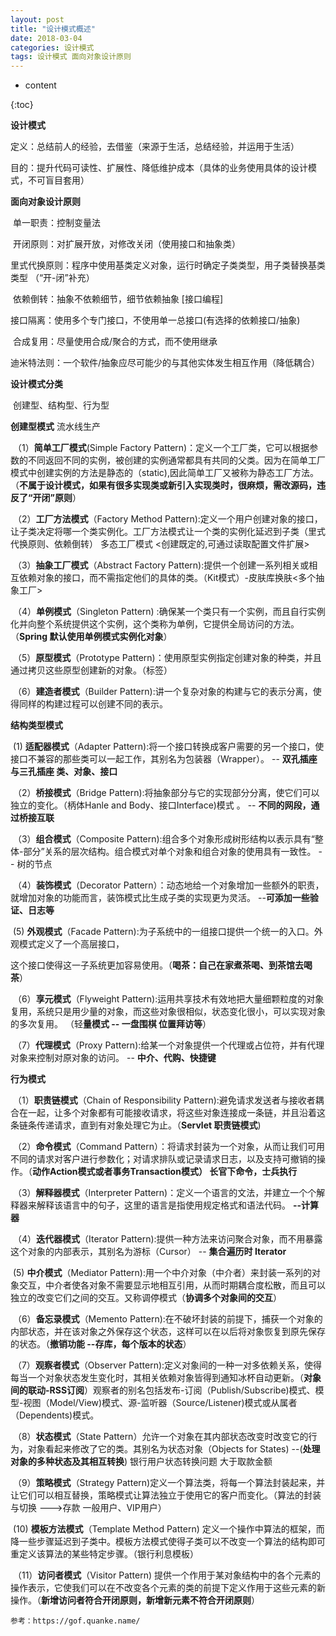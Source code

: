 ```yaml
---
layout: post
title: "设计模式概述"
date: 2018-03-04
categories: 设计模式
tags: 设计模式 面向对象设计原则
---
```


* content

{:toc}

**设计模式**

​	定义：总结前人的经验，去借鉴（来源于生活，总结经验，并运用于生活）

​	目的：提升代码可读性、扩展性、降低维护成本（具体的业务使用具体的设计模式，不可盲目套用）



**面向对象设计原则**

​	单一职责：控制变量法

​	开闭原则：对扩展开放，对修改关闭（使用接口和抽象类）

​	里式代换原则：程序中使用基类定义对象，运行时确定子类类型，用子类替换基类类型 （“开-闭”补充）

​	依赖倒转：抽象不依赖细节，细节依赖抽象 [接口编程]

​	接口隔离：使用多个专门接口，不使用单一总接口(有选择的依赖接口/抽象)

​	合成复用：尽量使用合成/聚合的方式，而不使用继承

​	迪米特法则：一个软件/抽象应尽可能少的与其他实体发生相互作用（降低耦合）



**设计模式分类**

​	创建型、结构型、行为型



**创建型模式** 	流水线生产

​    （1）**简单工厂模式**(Simple Factory Pattern)：定义一个工厂类，它可以根据参数的不同返回不同的实例，被创建的实例通常都具有共同的父类。因为在简单工厂模式中创建实例的方法是静态的（static),因此简单工厂又被称为静态工厂方法。（**不属于设计模式，如果有很多实现类或新引入实现类时，很麻烦，需改源码，违反了“开闭”原则**）

​    （2）**工厂方法模式**（Factory Method Pattern):定义一个用户创建对象的接口，让子类决定将哪一个类实例化。工厂方法模式让一个类的实例化延迟到子类（里式代换原则、依赖倒转）  多态工厂模式  <创建既定的,可通过读取配置文件扩展>

​    （3）**抽象工厂模式**（Abstract Factory Pattern):提供一个创建一系列相关或相互依赖对象的接口，而不需指定他们的具体的类。（Kit模式）-皮肤库换肤<多个抽象工厂>

​    （4）**单例模式**（Singleton Pattern) :确保某一个类只有一个实例，而且自行实例化并向整个系统提供这个实例，这个类称为单例，它提供全局访问的方法。（**Spring 默认使用单例模式实例化对象**）

​    （5）**原型模式**（Prototype Pattern)：使用原型实例指定创建对象的种类，并且通过拷贝这些原型创建新的对象。（标签）

​    （6）**建造者模式**（Builder Pattern):讲一个复杂对象的构建与它的表示分离，使得同样的构建过程可以创建不同的表示。



**结构类型模式**

​       (1) **适配器模式**（Adapter Pattern):将一个接口转换成客户需要的另一个接口，使接口不兼容的那些类可以一起工作，其别名为包装器（Wrapper）。  -- **双孔插座与三孔插座   类、对象、接口**

​     （2）**桥接模式**（Bridge Pattern):将抽象部分与它的实现部分分离，使它们可以独立的变化。（柄体Hanle and Body、接口Interface)模式 。  -- **不同的网段，通过桥接互联**   

​     （3）**组合模式**（Composite Pattern):组合多个对象形成树形结构以表示具有“整体-部分”关系的层次结构。组合模式对单个对象和组合对象的使用具有一致性。  -- 树的节点

​     （4）**装饰模式**（Decorator Pattern）：动态地给一个对象增加一些额外的职责，就增加对象的功能而言，装饰模式比生成子类的实现更为灵活。 --**可添加一些验证、日志等**

​       (5)  **外观模式**（Facade Pattern):为子系统中的一组接口提供一个统一的入口。外观模式定义了一个高层接口，

这个接口使得这一子系统更加容易使用。（**喝茶：自己在家煮茶喝、到茶馆去喝茶**）

​     （6）**享元模式**（Flyweight Pattern):运用共享技术有效地把大量细颗粒度的对象复用，系统只是用少量的对象，而这些对象很相似，状态变化很小，可以实现对象的多次复用。  （轻**量模式 -- 一盘围棋 位置拜访等**）

​     （7）**代理模式**（Proxy Pattern):给某一个对象提供一个代理或占位符，并有代理对象来控制对原对象的访问。 -- **中介、代购、快捷键**



 **行为模式**

​    （1）**职责链模式**（Chain of Responsibility Pattern):避免请求发送者与接收者耦合在一起，让多个对象都有可能接收请求，将这些对象连接成一条链，并且沿着这条链条传递请求，直到有对象处理它为止。（**Servlet 职责链模式**)

​    （2）**命令模式**（Command Pattern）：将请求封装为一个对象，从而让我们可用不同的请求对客户进行参数化；对请求排队或记录请求日志，以及支持可撤销的操作。（**动作Action模式或者事务Transaction模式） 长官下命令，士兵执行**

​    （3）**解释器模式**（Interpreter Pattern)：定义一个语言的文法，并建立一个个解释器来解释该语言中的句子，这里的语言是指使用规定格式和语法代码。 **--计算器**

​    （4）**迭代器模式**（Iterator Pattern):提供一种方法来访问聚合对象，而不用暴露这个对象的内部表示，其别名为游标（Cursor） -- **集合遍历时 Iterator**

​       (5) **中介模式**（Mediator Pattern):用一个中介对象（中介者）来封装一系列的对象交互，中介者使各对象不需要显示地相互引用，从而时期耦合度松散，而且可以独立的改变它们之间的交互。又称调停模式（**协调多个对象间的交互**）

​     （6）**备忘录模式**（Memento Pattern):在不破坏封装的前提下，捕获一个对象的内部状态，并在该对象之外保存这个状态，这样可以在以后将对象恢复到原先保存的状态。（**撤销功能 --存库，每个版本的状态**）

​     （7）**观察者模式**（Observer Pattern):定义对象间的一种一对多依赖关系，使得每当一个对象状态发生变化时，其相关依赖对象皆得到通知冰杯自动更新。（**对象间的联动-RSS订阅**）观察者的别名包括发布-订阅（Publish/Subscribe)模式、模型-视图（Model/View)模式、源-监听器（Source/Listener)模式或从属者（Dependents)模式。

​    （8）**状态模式**（State Pattern）允许一个对象在其内部状态改变时改变它的行为，对象看起来修改了它的类。其别名为状态对象（Objects for States)  --(**处理对象的多种状态及其相互转换**) 银行用户状态转换问题 大于取款金额

​    （9）**策略模式**（Strategy Pattern)定义一个算法类，将每一个算法封装起来，并让它们可以相互替换，策略模式让算法独立于使用它的客户而变化。（算法的封装与切换 --->存款 一般用户、VIP用户）

​      (10) **模板方法模式**（Template Method Pattern) 定义一个操作中算法的框架，而降一些步骤延迟到子类中。模板方法模式使得子类可以不改变一个算法的结构即可重定义该算法的某些特定步骤。（银行利息模板）

​    （11）**访问者模式**（Visitor Pattern) 提供一个作用于某对象结构中的各个元素的操作表示，它使我们可以在不改变各个元素的类的前提下定义作用于这些元素的新操作。（**新增访问者符合开闭原则，新增新元素不符合开闭原则**）



```
参考：https://gof.quanke.name/
```

